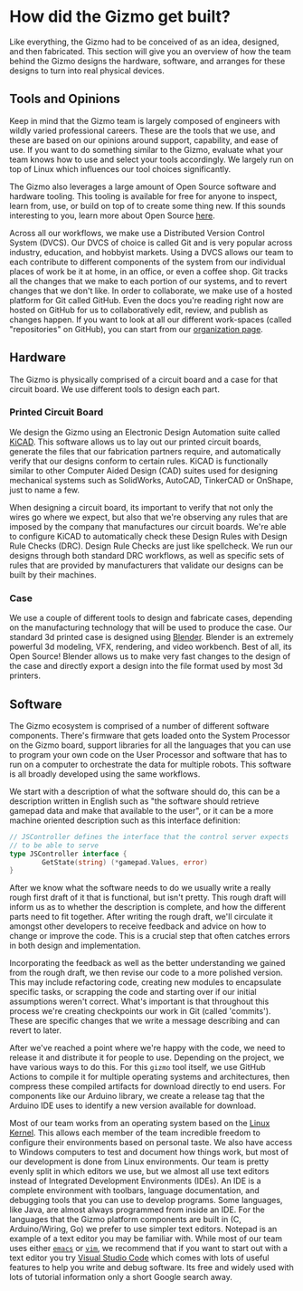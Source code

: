 # How did the Gizmo get built?

Like everything, the Gizmo had to be conceived of as an idea,
designed, and then fabricated.  This section will give you an overview
of how the team behind the Gizmo designs the hardware, software, and
arranges for these designs to turn into real physical devices.

## Tools and Opinions

Keep in mind that the Gizmo team is largely composed of engineers with
wildly varied professional careers.  These are the tools that we use,
and these are based on our opinions around support, capability, and
ease of use.  If you want to do something similar to the Gizmo,
evaluate what your team knows how to use and select your tools
accordingly.  We largely run on top of Linux which influences our tool
choices significantly.

The Gizmo also leverages a large amount of Open Source software and
hardware tooling.  This tooling is available for free for anyone to
inspect, learn from, use, or build on top of to create some thing new.
If this sounds interesting to you, learn more about Open Source
[here](https://opensource.com/resources/what-open-source).

Across all our workflows, we make use a Distributed Version Control
System (DVCS).  Our DVCS of choice is called Git and is very popular
across industry, education, and hobbyist markets.  Using a DVCS allows
our team to each contribute to different components of the system from
our individual places of work be it at home, in an office, or even a
coffee shop.  Git tracks all the changes that we make to each portion
of our systems, and to revert changes that we don't like.  In order to
collaborate, we make use of a hosted platform for Git called GitHub.
Even the docs you're reading right now are hosted on GitHub for us to
collaboratively edit, review, and publish as changes happen.  If you
want to look at all our different work-spaces (called "repositories" on
GitHub), you can start from our [organization
page](https://github.com/gizmo-platform/).

## Hardware

The Gizmo is physically comprised of a circuit board and a case for
that circuit board.  We use different tools to design each part.

### Printed Circuit Board

We design the Gizmo using an Electronic Design Automation suite called
[KiCAD](https://www.kicad.org/).  This software allows us to lay out
our printed circuit boards, generate the files that our fabrication
partners require, and automatically verify that our designs conform to
certain rules.  KiCAD is functionally similar to other Computer Aided
Design (CAD) suites used for designing mechanical systems such as
SolidWorks, AutoCAD, TinkerCAD or OnShape, just to name a few.

When designing a circuit board, its important to verify that not only
the wires go where we expect, but also that we're observing any rules
that are imposed by the company that manufactures our circuit boards.
We're able to configure KiCAD to automatically check these Design
Rules with Design Rule Checks (DRC).  Design Rule Checks are just like
spellcheck.  We run our designs through both standard DRC workflows,
as well as specific sets of rules that are provided by manufacturers
that validate our designs can be built by their machines.

### Case

We use a couple of different tools to design and fabricate cases,
depending on the manufacturing technology that will be used to produce
the case.  Our standard 3d printed case is designed using
[Blender](https://www.blender.org/).  Blender is an extremely powerful
3d modeling, VFX, rendering, and video workbench.  Best of all, its
Open Source!  Blender allows us to make very fast changes to the
design of the case and directly export a design into the file format
used by most 3d printers.

## Software

The Gizmo ecosystem is comprised of a number of different software
components.  There's firmware that gets loaded onto the System
Processor on the Gizmo board, support libraries for all the languages
that you can use to program your own code on the User Processor and
software that has to run on a computer to orchestrate the data for
multiple robots.  This software is all broadly developed using the
same workflows.

We start with a description of what the software should do, this can
be a description written in English such as "the software should
retrieve gamepad data and make that available to the user", or it can
be a more machine oriented description such as this interface
definition:


```go
// JSController defines the interface that the control server expects
// to be able to serve
type JSController interface {
        GetState(string) (*gamepad.Values, error)
}
```

After we know what the software needs to do we usually write a really
rough first draft of it that is functional, but isn't pretty.  This
rough draft will inform us as to whether the description is complete,
and how the different parts need to fit together.  After writing the
rough draft, we'll circulate it amongst other developers to receive
feedback and advice on how to change or improve the code.  This is a
crucial step that often catches errors in both design and
implementation.

Incorporating the feedback as well as the better understanding we
gained from the rough draft, we then revise our code to a more
polished version.  This may include refactoring code, creating new
modules to encapsulate specific tasks, or scrapping the code and
starting over if our initial assumptions weren't correct.  What's
important is that throughout this process we're creating checkpoints
our work in Git (called 'commits').  These are specific changes that
we write a message describing and can revert to later.

After we've reached a point where we're happy with the code, we need
to release it and distribute it for people to use.  Depending on the
project, we have various ways to do this.  For this `gizmo` tool
itself, we use GitHub Actions to compile it for multiple operating
systems and architectures, then compress these compiled artifacts for
download directly to end users.  For components like our Arduino
library, we create a release tag that the Arduino IDE uses to identify
a new version available for download.

Most of our team works from an operating system based on the [Linux
Kernel](https://www.linux.com/what-is-linux/).  This allows each
member of the team incredible freedom to configure their environments
based on personal taste.  We also have access to Windows computers to
test and document how things work, but most of our development is done
from Linux environments.  Our team is pretty evenly split in which
editors we use, but we almost all use text editors instead of
Integrated Development Environments (IDEs).  An IDE is a complete
environment with toolbars, language documentation, and debugging tools
that you can use to develop programs.  Some languages, like Java, are
almost always programmed from inside an IDE.  For the languages that
the Gizmo platform components are built in (C, Arduino/Wiring, Go) we
prefer to use simpler text editors.  Notepad is an example of a text
editor you may be familiar with.  While most of our team uses either
[`emacs`](https://www.gnu.org/software/emacs/) or
[`vim`](https://www.vim.org/), we recommend that if you want to start
out with a text editor you try [Visual Studio
Code](https://code.visualstudio.com/) which comes with lots of useful
features to help you write and debug software.  Its free and widely
used with lots of tutorial information only a short Google search
away.
